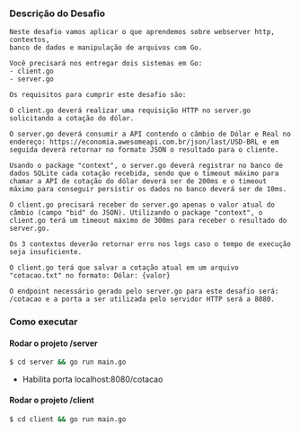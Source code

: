 ### Descrição do Desafio

    Neste desafio vamos aplicar o que aprendemos sobre webserver http, contextos,
    banco de dados e manipulação de arquivos com Go.
    
    Você precisará nos entregar dois sistemas em Go:
    - client.go
    - server.go
    
    Os requisitos para cumprir este desafio são:
    
    O client.go deverá realizar uma requisição HTTP no server.go solicitando a cotação do dólar.
    
    O server.go deverá consumir a API contendo o câmbio de Dólar e Real no endereço: https://economia.awesomeapi.com.br/json/last/USD-BRL e em seguida deverá retornar no formato JSON o resultado para o cliente.
    
    Usando o package "context", o server.go deverá registrar no banco de dados SQLite cada cotação recebida, sendo que o timeout máximo para chamar a API de cotação do dólar deverá ser de 200ms e o timeout máximo para conseguir persistir os dados no banco deverá ser de 10ms.
    
    O client.go precisará receber do server.go apenas o valor atual do câmbio (campo "bid" do JSON). Utilizando o package "context", o client.go terá um timeout máximo de 300ms para receber o resultado do server.go.
    
    Os 3 contextos deverão retornar erro nos logs caso o tempo de execução seja insuficiente.
    
    O client.go terá que salvar a cotação atual em um arquivo "cotacao.txt" no formato: Dólar: {valor}
    
    O endpoint necessário gerado pelo server.go para este desafio será: /cotacao e a porta a ser utilizada pelo servidor HTTP será a 8080.


### Como executar

#### Rodar o projeto /server
```bash
$ cd server && go run main.go
```

- Habilita porta localhost:8080/cotacao


#### Rodar o projeto /client
```bash
$ cd client && go run main.go
```